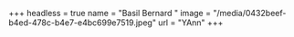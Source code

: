 +++
headless = true
name = "Basil Bernard "
image = "/media/0432beef-b4ed-478c-b4e7-e4bc699e7519.jpeg"
url = "YAnn"
+++
